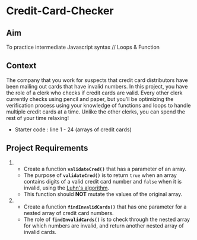 # Credit-Card-Checker

## Aim
To practice intermediate Javascript syntax // Loops & Function 

## Context
The company that you work for suspects that credit card distributors have been mailing out cards that have invalid numbers. In this project, you have the role of a clerk who checks if credit cards are valid. Every other clerk currently checks using pencil and paper, but you’ll be optimizing the verification process using your knowledge of functions and loops to handle multiple credit cards at a time. Unlike the other clerks, you can spend the rest of your time relaxing! 
  * Starter code : line 1 - 24 (arrays of credit cards)

## Project Requirements

1. * Create a function **`validateCred()`** that has a parameter of an array. 
   * The purpose of **`validateCred()`** is to return `true` when an array contains digits of a valid credit card number and `false` when it is invalid, using the [Luhn's algorithm](https://en.wikipedia.org/wiki/Luhn_algorithm#Description). 
   * This function should **NOT** mutate the values of the original array.
 
2. * Create a function **`findInvalidCards()`** that has one parameter for a nested array of credit card numbers. 
   * The role of **`findInvalidCards()`** is to check through the nested array for which numbers are invalid, and return another nested array of invalid cards. 
   
